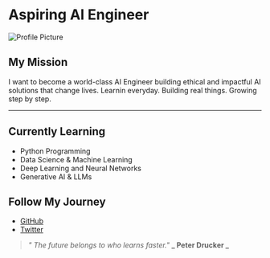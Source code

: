 # Aspiring AI Engineer

![Profile Picture]("https://i.ibb.co/LdYBH0yQNaruto-Sketch-Drawing.jpg" )

## My Mission
I want to become a world-class AI Engineer building ethical and impactful AI solutions that change lives.
Learnin everyday. Building real things. Growing step by step.

---

## Currently Learning

- Python Programming
- Data Science & Machine Learning
- Deep Learning and Neural Networks
- Generative AI & LLMs


## Follow My Journey
- [GitHub]("")
- [Twitter]("")


> _" The future belongs to who learns faster."_
>**_ Peter Drucker _**